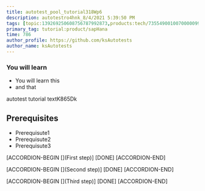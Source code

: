 ```yaml
---
title: autotest_pool_tutorial318Wp6
description: autotestro4hnk_8/4/2021 5:39:50 PM
tags: [topic:139269250608756787992873,products:tech/73554900100700000996,tutorial:experience/advanced]
primary_tag: tutorial:product/sapHana
time: 786
author_profile: https://github.com/ksAutotests
author_name: ksAutotests
---
```

### You will learn
- You will learn this
- and that

autotest tutorial textK865Dk

## Prerequisites
- Prerequisute1
- Prerequisute2
- Prerequisute3

[ACCORDION-BEGIN [](First step)]
[DONE]
[ACCORDION-END]

[ACCORDION-BEGIN [](Second step)]
[DONE]
[ACCORDION-END]

[ACCORDION-BEGIN [](Third step)]
[DONE]
[ACCORDION-END]

